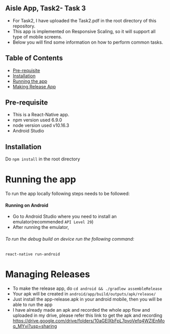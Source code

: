 ## Aisle App, Task2- Task 3

- For Task2,  I have uploaded the Task2.pdf in the root directory of this repository.
- This app is implemented on Responsive Scaling, so it will support all type of mobile screens.
- Below you will find some information on how to perform common tasks.<br>

## Table of Contents

- [Pre-requisite](#pre-requisite)
- [Installation](#installation)
- [Running the app](#running-the-app)
- [Making Release App](#managing-releases)

## Pre-requisite

- This is a React-Native app.
- npm version used 6.9.0
- node version used v10.16.3
- Android Studio

## Installation

Do `npm install` in the root directory

# Running the app

To run the app locally following steps needs to be followed:

#### Running on Android

- Go to Android Studio where you need to install an emulator(recommended `API Level 29`)
- After running the emulator,

###### To run the debug build on device run the following command:

`react-native run-android`

# Managing Releases

- To make the release app, do `cd android && ./gradlew assembleRelease`
- Your apk will be created in `android/app/build/outputs/apk/release/`
- Just install the app-release.apk in your android mobile, then you will be able to run the app
- I have already made an apk and recorded the whole app flow and uploaded in my drive, please refer this link to get the apk and recording
  https://drive.google.com/drive/folders/10aGElXbFpL7pvoVefq4WZIEnMoq_MYvi?usp=sharing
